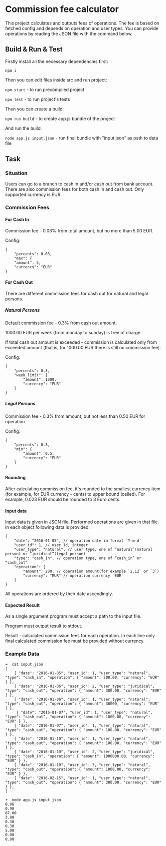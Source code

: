 # Commission fee calculator

This project calculates and outputs fees of operations. The fee is based on fetched config and depends on operation and user types. You can provide operations by reading the JSON file with the command below.

## Build & Run & Test

Firstly install all the necessary dependencies first: 

```npm i```

Then you can edit files inside src and run project:

```npm start``` - to run precompiled project

```npm test``` - to run project's tests

Then you can create a build:

```npm run build``` - to create app.js bundle of the project

And run the build:

```node app.js input.json``` - run final bundle with "input.json" as path to data file

## Task

### Situation
Users can go to a branch to cash in and/or cash out from bank account. There are also commission fees for both cash in and cash out. Only supported currency is EUR.

### Commission Fees

#### For Cash In

Commission fee - 0.03% from total amount, but no more than 5.00 EUR.

Config:
```
{
    "percents": 0.03,
    "max": {
    "amount": 5,
    "currency": "EUR"
}
```
#### For Cash Out

There are different commission fees for cash out for natural and legal persons.

##### Natural Persons
Default commission fee - 0.3% from cash out amount.

1000.00 EUR per week (from monday to sunday) is free of charge.

If total cash out amount is exceeded - commission is calculated only from exceeded amount (that is, for 1000.00 EUR there is still no commission fee).

Config:
```
{
    "percents": 0.3,
    "week_limit": {
        "amount": 1000,
        "currency": "EUR"
    }
}
```
##### Legal Persons

Commission fee - 0.3% from amount, but not less than 0.50 EUR for operation.

Config:
```
{
    "percents": 0.3,
    "min": {
        "amount": 0.5,
        "currency": "EUR"
    }
}
```

#### Rounding
After calculating commission fee, it's rounded to the smallest currency item (for example, for EUR currency - cents) to upper bound (ceiled). For example, 0.023 EUR should be rounded to 3 Euro cents.

#### Input data
Input data is given in JSON file. Performed operations are given in that file. In each object following data is provided:

```
{
    "date": "2016-01-05", // operation date in format `Y-m-d`
    "user_id": 1, // user id, integer
    "user_type": "natural", // user type, one of “natural”(natural person) or “juridical”(legal person)
    "type": "cash_in", // operation type, one of “cash_in” or “cash_out”
    "operation": {
        "amount": 200, // operation amount(for example `2.12` or `3`)
        "currency": "EUR" // operation currency `EUR`
    }
}
```
All operations are ordered by their date ascendingly.

#### Expected Result
As a single argument program must accept a path to the input file.

Program must output result to stdout.

Result - calculated commission fees for each operation. In each line only final calculated commission fee must be provided without currency.

### Example Data
```
➜  cat input.json
[
    { "date": "2016-01-05", "user_id": 1, "user_type": "natural", "type": "cash_in", "operation": { "amount": 200.00, "currency": "EUR" } },
    { "date": "2016-01-06", "user_id": 2, "user_type": "juridical", "type": "cash_out", "operation": { "amount": 300.00, "currency": "EUR" } },
    { "date": "2016-01-06", "user_id": 1, "user_type": "natural", "type": "cash_out", "operation": { "amount": 30000, "currency": "EUR" } },
     { "date": "2016-01-07", "user_id": 1, "user_type": "natural", "type": "cash_out", "operation": { "amount": 1000.00, "currency": "EUR" } },
    { "date": "2016-01-07", "user_id": 1, "user_type": "natural", "type": "cash_out", "operation": { "amount": 100.00, "currency": "EUR" } },
    { "date": "2016-01-10", "user_id": 1, "user_type": "natural", "type": "cash_out", "operation": { "amount": 100.00, "currency": "EUR" } },
    { "date": "2016-01-10", "user_id": 2, "user_type": "juridical", "type": "cash_in", "operation": { "amount": 1000000.00, "currency": "EUR" } },
    { "date": "2016-01-10", "user_id": 3, "user_type": "natural", "type": "cash_out", "operation": { "amount": 1000.00, "currency": "EUR" } },
    { "date": "2016-02-15", "user_id": 1, "user_type": "natural", "type": "cash_out", "operation": { "amount": 300.00, "currency": "EUR" } },
]

➜  node app.js input.json
0.06
0.90
87.00
3.00
0.30
0.30
5.00
0.00
0.00
```